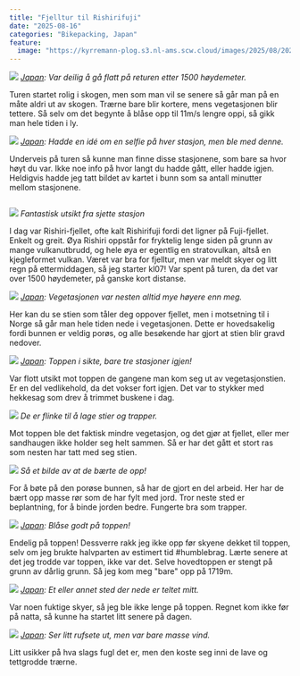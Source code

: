 ```yaml
---
title: "Fjelltur til Rishirifuji"
date: "2025-08-16"
categories: "Bikepacking, Japan"
feature:
  image: "https://kyrremann-plog.s3.nl-ams.scw.cloud/images/2025/08/20250816_091221.jpg"
---
```



![](https://kyrremann-plog.s3.nl-ams.scw.cloud/images/2025/08/20250816_072251.jpg)
*[Japan](https://www.google.com/maps/place/45.22210559972223,141.21346559999998): Var deilig å gå flatt på returen etter 1500 høydemeter.*

Turen startet rolig i skogen, men som man vil se senere så går man på en måte aldri ut av skogen. Trærne bare blir kortere, mens vegetasjonen blir tettere. Så selv om det begynte å blåse opp til 11m/s lengre oppi, så gikk man hele tiden i ly.


![](https://kyrremann-plog.s3.nl-ams.scw.cloud/images/2025/08/20250816_074715.jpg)
*[Japan](https://www.google.com/maps/place/45.2140575,141.22615039972223): Hadde en idé om en selfie på hver stasjon, men ble med denne.*

Underveis på turen så kunne man finne disse stasjonene, som bare sa hvor høyt du var. Ikke noe info på hvor langt du hadde gått, eller hadde igjen. Heldigvis hadde jeg tatt bildet av kartet i bunn som sa antall minutter mellom stasjonene. 


![]()

![](https://kyrremann-plog.s3.nl-ams.scw.cloud/images/2025/08/20250816_090229.jpg)
*Fantastisk utsikt fra sjette stasjon*

I dag var Rishiri-fjellet, ofte kalt Rishirifuji fordi det ligner på Fuji-fjellet. Enkelt og greit. Øya Rishiri oppstår for fryktelig lenge siden på grunn av mange vulkanutbrudd, og hele øya er egentlig en stratovulkan, altså en kjegleformet vulkan. Været var bra for fjelltur, men var meldt skyer og litt regn på ettermiddagen, så jeg starter kl07! Var spent på turen, da det var over 1500 høydemeter, på ganske kort distanse.


![](https://kyrremann-plog.s3.nl-ams.scw.cloud/images/2025/08/20250816_090355.jpg)
*[Japan](https://www.google.com/maps/place/45.19606079972222,141.2375807997222): Vegetasjonen var nesten alltid mye høyere enn meg.*

Her kan du se stien som tåler deg oppover fjellet, men i motsetning til i Norge så går man hele tiden nede i vegetasjonen. Dette er hovedsakelig fordi bunnen er veldig porøs, og alle besøkende har gjort at stien blir gravd nedover. 


![](https://kyrremann-plog.s3.nl-ams.scw.cloud/images/2025/08/20250816_091221.jpg)
*[Japan](https://www.google.com/maps/place/45.193753599999994,141.23804159999997): Toppen i sikte, bare tre stasjoner igjen!*

Var flott utsikt mot toppen de gangene man kom seg ut av vegetasjonstien. Er en del vedlikehold, da det vokser fort igjen. Det var to stykker med hekkesag som drev å trimmet buskene i dag. 


![](https://kyrremann-plog.s3.nl-ams.scw.cloud/images/2025/08/20250816_095434.jpg)
*De er flinke til å lage stier og trapper.*

Mot toppen ble det faktisk mindre vegetasjon, og det gjør at fjellet, eller mer sandhaugen ikke holder seg helt sammen. Så er har det gått et stort ras som nesten har tatt med seg stien. 


![](https://kyrremann-plog.s3.nl-ams.scw.cloud/images/2025/08/20250816_095920.jpg)
*Så et bilde av at de bærte de opp!*

For å bøte på den porøse bunnen, så har de gjort en del arbeid. Her har de bært opp masse rør som de har fylt med jord. Tror neste sted er beplantning, for å binde jorden bedre. Fungerte bra som trapper. 


![](https://kyrremann-plog.s3.nl-ams.scw.cloud/images/2025/08/20250816_102149.jpg)
*[Japan](https://www.google.com/maps/place/45.18043349972222,141.2414862997222): Blåse godt på toppen!*

Endelig på toppen! Dessverre rakk jeg ikke opp før skyene dekket til toppen, selv om jeg brukte halvparten av estimert tid #humblebrag. Lærte senere at det jeg trodde var toppen, ikke var det. Selve hovedtoppen er stengt på grunn av dårlig grunn. Så jeg kom meg "bare" opp på 1719m.


![](https://kyrremann-plog.s3.nl-ams.scw.cloud/images/2025/08/20250816_105849.jpg)
*[Japan](https://www.google.com/maps/place/45.19321599972222,141.23767039999998): Et eller annet sted der nede er teltet mitt.*

Var noen fuktige skyer, så jeg ble ikke lenge på toppen. Regnet kom ikke før på natta, så kunne ha startet litt senere på dagen. 


![](https://kyrremann-plog.s3.nl-ams.scw.cloud/images/2025/08/20250816_113149.jpg)
*[Japan](https://www.google.com/maps/place/45.202578199722225,141.23484449999998): Ser litt rufsete ut, men var bare masse vind.*

Litt usikker på hva slags fugl det er, men den koste seg inni de lave og tettgrodde trærne.
